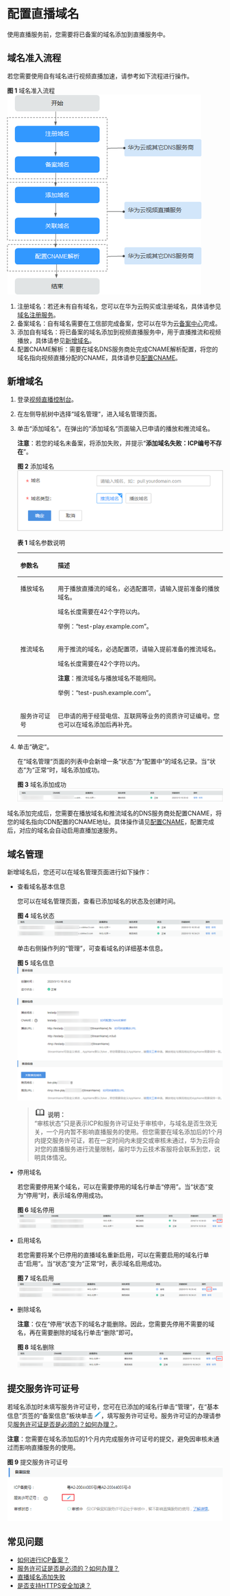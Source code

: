 # 配置直播域名<a name="ZH-CN_TOPIC_0129029651"></a>

使用直播服务前，您需要将已备案的域名添加到直播服务中。

## 域名准入流程<a name="section19545380178"></a>

若您需要使用自有域名进行视频直播加速，请参考如下流程进行操作。

**图 1**  域名准入流程<a name="fig2215191811578"></a>  
![](figures/域名准入流程.png "域名准入流程")

1.  注册域名：若还未有自有域名，您可以在华为云购买或注册域名，具体请参见[域名注册服务](https://www.huaweicloud.com/product/domain.html)。
2.  备案域名：自有域名需要在工信部完成备案，您可以在华为云[备案中心](https://beian.huaweicloud.com/)完成。
3.  添加自有域名：将已备案的域名添加到视频直播服务中，用于直播推流和视频播放，具体请参见[新增域名](#section1326884516114)。
4.  配置CNAME解析：需要在域名DNS服务商处完成CNAME解析配置，将您的域名指向视频直播分配的CNAME，具体请参见[配置CNAME](配置CNAME.md)。

## 新增域名<a name="section1326884516114"></a>

1.  登录[视频直播控制台](视频直播控制台https://console.huaweicloud.com/live)。
2.  在左侧导航树中选择“域名管理“，进入域名管理页面。
3.  单击“添加域名“。在弹出的“添加域名“页面输入已申请的播放和推流域名。

    **注意**：若您的域名未备案，将添加失败，并提示“**添加域名失败：ICP编号不存在**”。

    **图 2**  添加域名<a name="fig251002713570"></a>  
    ![](figures/添加域名.png "添加域名")

    **表 1**  域名参数说明

    <a name="table1163972513102"></a>
    <table><thead align="left"><tr id="row1763962516105"><th class="cellrowborder" valign="top" width="18.2%" id="mcps1.2.3.1.1"><p id="p26391125111012"><a name="p26391125111012"></a><a name="p26391125111012"></a>参数名</p>
    </th>
    <th class="cellrowborder" valign="top" width="81.8%" id="mcps1.2.3.1.2"><p id="p18639172517105"><a name="p18639172517105"></a><a name="p18639172517105"></a>描述</p>
    </th>
    </tr>
    </thead>
    <tbody><tr id="row7639152501012"><td class="cellrowborder" valign="top" width="18.2%" headers="mcps1.2.3.1.1 "><p id="p16639325101018"><a name="p16639325101018"></a><a name="p16639325101018"></a>播放域名</p>
    </td>
    <td class="cellrowborder" valign="top" width="81.8%" headers="mcps1.2.3.1.2 "><p id="p3520155283119"><a name="p3520155283119"></a><a name="p3520155283119"></a>用于播放直播流的域名，必选配置项，请输入提前准备的播放域名。</p>
    <p id="p18733414541"><a name="p18733414541"></a><a name="p18733414541"></a>域名长度需要在42个字符以内。</p>
    <p id="p1463952531014"><a name="p1463952531014"></a><a name="p1463952531014"></a>举例：“test-play.example.com”。</p>
    </td>
    </tr>
    <tr id="row563942511013"><td class="cellrowborder" valign="top" width="18.2%" headers="mcps1.2.3.1.1 "><p id="p363962510102"><a name="p363962510102"></a><a name="p363962510102"></a>推流域名</p>
    </td>
    <td class="cellrowborder" valign="top" width="81.8%" headers="mcps1.2.3.1.2 "><p id="p10639112561018"><a name="p10639112561018"></a><a name="p10639112561018"></a>用于推流的域名，必选配置项，请输入提前准备的推流域名。</p>
    <p id="p151081441105410"><a name="p151081441105410"></a><a name="p151081441105410"></a>域名长度需要在42个字符以内。</p>
    <p id="p16280733175417"><a name="p16280733175417"></a><a name="p16280733175417"></a><strong id="b1137411547540"><a name="b1137411547540"></a><a name="b1137411547540"></a>注意</strong>：推流域名与播放域名不能相同。</p>
    <p id="p191201413349"><a name="p191201413349"></a><a name="p191201413349"></a>举例：“test-push.example.com”。</p>
    </td>
    </tr>
    <tr id="row116391625141016"><td class="cellrowborder" valign="top" width="18.2%" headers="mcps1.2.3.1.1 "><p id="p363917256104"><a name="p363917256104"></a><a name="p363917256104"></a>服务许可证号</p>
    </td>
    <td class="cellrowborder" valign="top" width="81.8%" headers="mcps1.2.3.1.2 "><p id="p56702028184018"><a name="p56702028184018"></a><a name="p56702028184018"></a>已申请的用于经营电信、互联网等业务的资质许可证编号。您也可以在域名添加后再补充。</p>
    </td>
    </tr>
    </tbody>
    </table>

4.  单击“确定“。

    在“域名管理“页面的列表中会新增一条“状态“为“配置中“的域名记录。当“状态“为“正常“时，域名添加成功。

    **图 3**  域名添加成功<a name="fig443953585717"></a>  
    ![](figures/域名添加成功.png "域名添加成功")


域名添加完成后，您需要在播放域名和推流域名的DNS服务商处配置CNAME，将您的域名指向CDN配置的CNAME地址。具体操作请见[配置CNAME](配置CNAME.md)，配置完成后，对应的域名会自动启用直播加速服务。

## 域名管理<a name="section152155971211"></a>

新增域名后，您还可以在域名管理页面进行如下操作：

-   查看域名基本信息

    您可以在域名管理页面，查看已添加域名的状态及创建时间。

    **图 4**  域名状态<a name="fig1122163715505"></a>  
    ![](figures/域名状态.png "域名状态")

    单击右侧操作列的“管理”，可查看域名的详细基本信息。

    **图 5**  域名信息<a name="fig353817333490"></a>  
    ![](figures/域名信息.png "域名信息")

    >![](public_sys-resources/icon-note.gif) **说明：**   
    >“审核状态”只是表示ICP和服务许可证处于审核中，与域名是否生效无关，一个月内暂不影响直播服务的使用。但您需要在域名添加后的1个月内提交服务许可证，若在一定时间内未提交或审核未通过，华为云将会对您的直播服务进行流量限制，届时华为云技术客服将会联系到您，说明具体情况。  

-   停用域名

    若您需要停用某个域名，可以在需要停用的域名行单击“停用”。当“状态“变为“停用“时，表示域名停用成功。

    **图 6**  域名停用<a name="fig184661410135710"></a>  
    ![](figures/域名停用.png "域名停用")

-   启用域名

    若您需要将某个已停用的直播域名重新启用，可以在需要启用的域名行单击“启用“。当“状态“变为“正常“时，表示域名启用成功。

    **图 7**  域名启用<a name="fig148451354588"></a>  
    ![](figures/域名启用.png "域名启用")

-   删除域名

    **注意**：仅在“停用“状态下的域名才能删除。因此，您需要先停用不需要的域名，再在需要删除的域名行单击“删除”即可。

    **图 8**  域名删除<a name="fig1659761414584"></a>  
    ![](figures/域名删除.png "域名删除")


## 提交服务许可证号<a name="section1579394343920"></a>

若域名添加时未填写服务许可证号，您可在已添加的域名行单击“管理”，在“基本信息”页签的“备案信息”板块单击![](figures/编辑.png)，填写服务许可证号。服务许可证的办理请参见[服务许可证是否是必须的？如何办理？](https://support.huaweicloud.com/live_faq/live080008005.html)。

**注意**：您需要在域名添加后的1个月内完成服务许可证号的提交，避免因审核未通过而影响直播服务的使用。

**图 9**  提交服务许可证号<a name="fig12814192015811"></a>  
![](figures/提交服务许可证号.png "提交服务许可证号")

## 常见问题<a name="section9774815141319"></a>

-   [如何进行ICP备案？](https://support.huaweicloud.com/live_faq/live080008002.html)
-   [服务许可证是否是必须的？如何办理？](https://support.huaweicloud.com/live_faq/live080008005.html)
-   [直播域名添加失败](https://support.huaweicloud.com/trouble-live/live150001.html)
-   [是否支持HTTPS安全加速？](https://support.huaweicloud.com/live_faq/live080009002.html)

